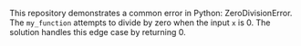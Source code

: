 This repository demonstrates a common error in Python: ZeroDivisionError. The `my_function` attempts to divide by zero when the input `x` is 0. The solution handles this edge case by returning 0.